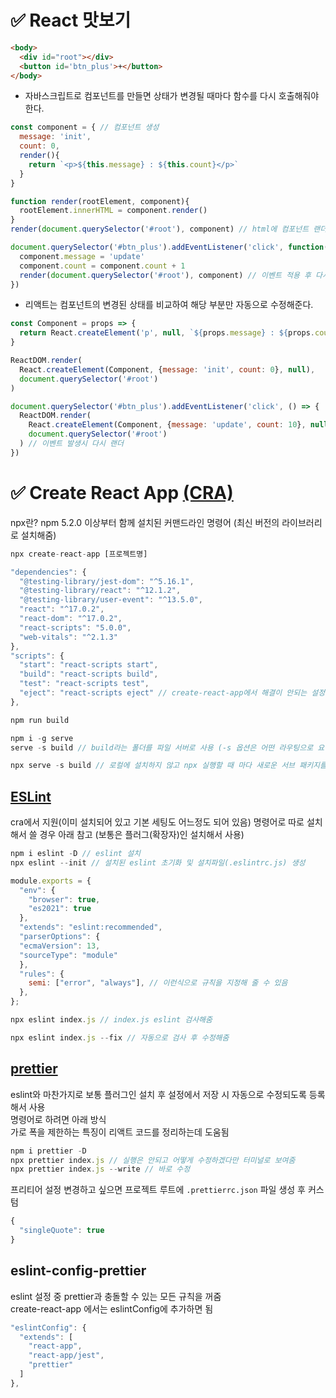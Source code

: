 # ✅ React 맛보기
```html
<body>
  <div id="root"></div>
  <button id='btn_plus'>+</button>
</body>
```
* 자바스크립트로 컴포넌트를 만들면 상태가 변경될 때마다 함수를 다시 호출해줘야 한다.
```js
const component = { // 컴포넌트 생성
  message: 'init',
  count: 0,
  render(){
    return `<p>${this.message} : ${this.count}</p>`
  }
}

function render(rootElement, component){
  rootElement.innerHTML = component.render()
}
render(document.querySelector('#root'), component) // html에 컴포넌트 랜더

document.querySelector('#btn_plus').addEventListener('click', function(){
  component.message = 'update'
  component.count = component.count + 1
  render(document.querySelector('#root'), component) // 이벤트 적용 후 다시 랜더
})
```
* 리액트는 컴포넌트의 변경된 상태를 비교하여 해당 부분만 자동으로 수정해준다.
```js
const Component = props => {
  return React.createElement('p', null, `${props.message} : ${props.count}`) // (태그, 속성, 내용)
}

ReactDOM.render(
  React.createElement(Component, {message: 'init', count: 0}, null),
  document.querySelector('#root')
)

document.querySelector('#btn_plus').addEventListener('click', () => {
  ReactDOM.render(
    React.createElement(Component, {message: 'update', count: 10}, null),
    document.querySelector('#root')
  ) // 이벤트 발생시 다시 랜더
}) 
```
# ✅ Create React App [(CRA)](https://create-react-app.dev/)
npx란? npm 5.2.0 이상부터 함께 설치된 커맨드라인 명령어 (최신 버전의 라이브러리로 설치해줌)
```js
npx create-react-app [프로젝트명]
```
```js
"dependencies": {
  "@testing-library/jest-dom": "^5.16.1",
  "@testing-library/react": "^12.1.2",
  "@testing-library/user-event": "^13.5.0",
  "react": "^17.0.2",
  "react-dom": "^17.0.2",
  "react-scripts": "5.0.0",
  "web-vitals": "^2.1.3"
},
"scripts": {
  "start": "react-scripts start",
  "build": "react-scripts build",
  "test": "react-scripts test",
  "eject": "react-scripts eject" // create-react-app에서 해결이 안되는 설정을 추가해야 할 때 (관리/복구가 어려워 거의 안씀)
},
```
```js
npm run build

npm i -g serve
serve -s build // build라는 폴더를 파일 서버로 사용 (-s 옵션은 어떤 라우팅으로 요청해도 index.html 응답하도록 해줌)

npx serve -s build // 로컬에 설치하지 않고 npx 실행할 때 마다 새로운 서브 패키지를 받는 방법
```
## [ESLint](https://eslint.org/)
cra에서 지원(이미 설치되어 있고 기본 세팅도 어느정도 되어 있음)
명령어로 따로 설치해서 쓸 경우 아래 참고 (보통은 플러그(확장자)인 설치해서 사용)
```js
npm i eslint -D // eslint 설치
npx eslint --init // 설치된 eslint 초기화 및 설치파일(.eslintrc.js) 생성
```
```js
module.exports = {
  "env": {
    "browser": true,
    "es2021": true
  },
  "extends": "eslint:recommended",
  "parserOptions": {
  "ecmaVersion": 13,
  "sourceType": "module"
  },
  "rules": {
    semi: ["error", "always"], // 이런식으로 규칙을 지정해 줄 수 있음
  },
};
```
```js
npx eslint index.js // index.js eslint 검사해줌
```
```js
npx eslint index.js --fix // 자동으로 검사 후 수정해줌
```
## [prettier](https://prettier.io/docs/en/index.html)
eslint와 마찬가지로 보통 플러그인 설치 후 설정에서 저장 시 자동으로 수정되도록 등록해서 사용  
명령어로 하려면 아래 방식  
가로 폭을 제한하는 특징이 리액트 코드를 정리하는데 도움됨
```js
npm i prettier -D
npx prettier index.js // 실행은 안되고 어떻게 수정하겠다만 터미널로 보여줌
npx prettier index.js --write // 바로 수정
```
프리티어 설정 변경하고 싶으면 프로젝트 루트에 `.prettierrc.json` 파일 생성 후 커스텀
```js
{
  "singleQuote": true
}
```
## eslint-config-prettier
eslint 설정 중 prettier과 충돌할 수 있는 모든 규칙을 꺼줌  
create-react-app 에서는 eslintConfig에 추가하면 됨
```js
"eslintConfig": {
  "extends": [
    "react-app",
    "react-app/jest",
    "prettier"
  ]
},
```
